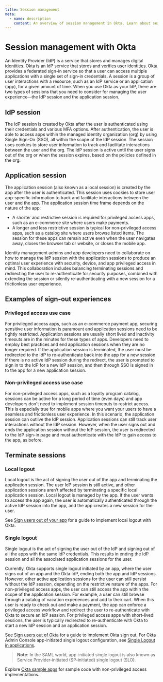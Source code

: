 ```yaml
---
title: Session management
meta:
  - name: description
    content: An overview of session management in Okta. Learn about sessions in Okta and what kind of session sign out to implement.
---
```


# Session management with Okta

An Identity Provider (IdP) is a service that stores and manages digital identities. Okta is an IdP service that stores and verifies user identities. Okta provides a federated sign-in service so that a user can access multiple applications with a single set of sign-in credentials. A session is a group of user interactions with a resource, such as an IdP service or an application (app), for a given amount of time. When you use Okta as your IdP, there are two types of sessions that you need to consider for managing the user experience&mdash;the IdP session and the application session.

## IdP session

The IdP session is created by Okta after the user is authenticated using their credentials and various MFA options. After authentication, the user is able to access apps within the managed identity organization (org) by using Single Sign-On (SSO), all within the scope of the IdP session. The session uses cookies to store user information to track and facilitate interactions between the user and the org. The IdP session is active until the user signs out of the org or when the session expires, based on the policies defined in the org.

## Application session

The application session (also known as a local session) is created by the app after the user is authenticated. This session uses cookies to store user app-specific information to track and facilitate interactions between the user and the app. The application session time frame depends on the nature of the app:

* A shorter and restrictive session is required for privileged access apps, such as an e-commerce site where users make payments.
* A longer and less restrictive session is typical for non-privileged access apps, such as a catalog site where users browse listed items. The session for these apps can remain active even when the user navigates away, closes the browser tab or website, or closes the mobile app.

Identity management admins and app developers need to collaborate on how to manage the IdP session with the application sessions to produce an optimal user experience with security, device, and app privileged access in mind. This collaboration includes balancing terminating sessions and redirecting the user to re-authenticate for security purposes, combined with extending the session or silently re-authenticating with a new session for a frictionless user experience.

## Examples of sign-out experiences

### Privileged access use case

For privileged access apps, such as an e-commerce payment app, securing sensitive user information is paramount and application sessions need to be tightly restricted. Application sessions are usually short lived and inactivity timeouts are in the minutes for these types of apps. Developers need to employ best practices and end application sessions when they are no longer required. If the application session is terminated, the user must be redirected to the IdP to re-authenticate back into the app for a new session. If there is no active IdP session during the redirect, the user is prompted to sign in to the IdP for a new IdP session, and then through SSO is signed in to the app for a new application session.

### Non-privileged access use case

For non-privileged access apps, such as a loyalty program catalog, sessions can be active for a long period of time (even days) and app developers don't need to implement session timeouts to restrict access. This is especially true for mobile apps where you want your users to have a seamless and frictionless user experience. In this scenario, the application session can outlive the IdP session. Application sessions can still track user interactions without the IdP session. However, when the user signs out and ends the application session without the IdP session, the user is redirected to the IdP sign-in page and must authenticate with the IdP to gain access to the app, as before.

## Terminate sessions

### Local logout

Local logout is the act of signing the user out of the app and terminating the application session. The user IdP session is still active, and other application sessions aren't affected by terminating a specific local application session. Local logout is managed by the app. If the user wants to access the app again, the user is automatically authenticated through the active IdP session into the app, and the app creates a new session for the user.

See [Sign users out of your app](/docs/guides/sign-users-out/-/sign-out-of-your-app/) for a guide to implement local logout with Okta.

### Single logout

Single logout is the act of signing the user out of the IdP and signing out of all the apps with the same IdP credentials. This results in ending the IdP session and all the associated application sessions for the user.

Currently, Okta supports single logout initiated by an app, where the user signs out of an app and the Okta IdP, ending both the app and IdP sessions. However, other active application sessions for the user can still persist without the IdP session, depending on the restrictive nature of the apps. For non-privileged access apps, the user can still access the app within the scope of the application session. For example, a user can still browse through a catalog of vacation experiences and add to their cart. When this user is ready to check out and make a payment, the app can enforce a privileged access workflow and redirect the user to re-authenticate with Okta to secure an IdP session. For privileged access apps with short-lived sessions, the user is typically redirected to re-authenticate with Okta to start a new IdP session and an application session.

See [Sign users out of Okta](/docs/guides/sign-users-out/-/sign-out-of-okta/) for a guide to implement Okta sign out. For Okta Admin Console app-initiated single logout configuration, see [Single Logout in applications](https://help.okta.com/en/prod/okta_help_CSH.htm#ext_Apps_Single_Logout).

> **Note:** In the SAML world, app-initiated single logout is also known as Service Provider-initiated (SP-initiated) single logout (SLO).

Explore [Okta sample apps](/docs/guides/quickstart/cli/register-app/#start-from-a-sample-app) for sample code with non-privileged access implementations.
